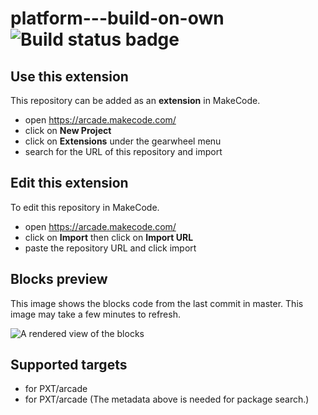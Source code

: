 # platform---build-on-own ![Build status badge](https://github.com/backlen2015/platform---build-on-own/workflows/MakeCode/badge.svg)



## Use this extension

This repository can be added as an **extension** in MakeCode.

* open https://arcade.makecode.com/
* click on **New Project**
* click on **Extensions** under the gearwheel menu
* search for the URL of this repository and import

## Edit this extension

To edit this repository in MakeCode.

* open https://arcade.makecode.com/
* click on **Import** then click on **Import URL**
* paste the repository URL and click import

## Blocks preview

This image shows the blocks code from the last commit in master.
This image may take a few minutes to refresh.

![A rendered view of the blocks](https://github.com/backlen2015/platform---build-on-own/raw/master/.makecode/blocks.png)

## Supported targets

* for PXT/arcade
* for PXT/arcade
(The metadata above is needed for package search.)

